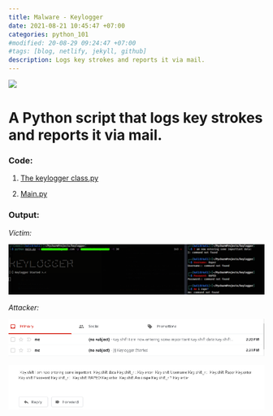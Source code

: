 ```yaml
---
title: Malware - Keylogger
date: 2021-08-21 10:45:47 +07:00
categories: python_101
#modified: 20-08-29 09:24:47 +07:00
#tags: [blog, netlify, jekyll, github]
description: Logs key strokes and reports it via mail.
---
```


<p align="left">
 <img src="https://memegenerator.net/img/instances/21898087/suspects-a-keylogger-oh-ill-just-change-my-password.jpg">
</p>


# A Python script that logs key strokes and reports it via mail.

### Code:

1. [The keylogger class.py](https://m3rcer.github.io/python_101/keylogger/keylogger)

2. [Main.py](https://m3rcer.github.io/python_101/keylogger/main)


### Output:

_Victim:_

![Image](https://raw.githubusercontent.com/m3rcer/m3rcer.github.io/master/_posts/coding/python/Malware-Keylogger/keylogger1.png)

_Attacker:_

![Image](https://raw.githubusercontent.com/m3rcer/m3rcer.github.io/master/_posts/coding/python/Malware-Keylogger/keylogger2.png)

![Image](https://raw.githubusercontent.com/m3rcer/m3rcer.github.io/master/_posts/coding/python/Malware-Keylogger/keylogger3.png)

